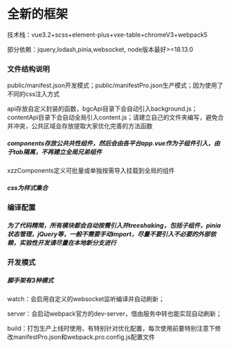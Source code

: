 <!--
 * @Date: 2022-12-06 17:13:17
 * @LastEditors: xzz
 * @LastEditTime: 2023-03-17 15:49:33
-->
# 全新的框架
技术栈：vue3.2+scss+element-plus+vxe-table+chromeV3+webpack5

部分依赖：jquery,lodash,pinia,websocket, node版本最好>=18.13.0

### 文件结构说明
public/manifest.json开发模式；public/manifestPro.json生产模式；因为使用了不同的css注入方式

api存放自定义封装的函数，bgcApi目录下会自动引入background.js；contentApi目录下会自动全局引入content.js；请建立自己的文件夹编写，避免合并冲突，公共区域会存放提取大家优化完善的方法函数
##### components存放公共共性组件，然后会由各平台app.vue作为子组件引入，由于tab隔离，不再建立全局兄弟组件
xzzComponents定义可批量或单独按需导入挂载到全局的组件
##### css为样式集合

### 编译配置
##### 为了代码精简，所有模块都会自动按需引入并treeshaking，包括子组件，pinia状态管理，jQuery等，一般不需要手动import，尽量不要引入不必要的外部依赖，实验性开发请尽量在本地新分支进行

### 开发模式
##### 脚手架有3种模式
watch：会启用自定义的websocket监听编译并自动刷新；

server：会启动webpack官方的dev-server，借由服务中转也能实现自动刷新；

build：打包生产上线时使用，有特别针对优化配置，每次使用前要特别注意下修改manifestPro.json和webpack.pro.config.js配置文件
